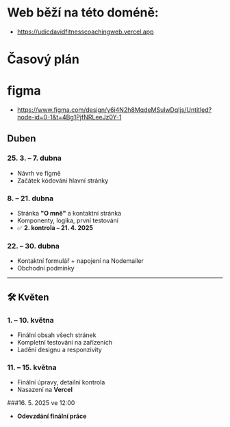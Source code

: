 # Web běží na této doméně:
- https://udicdavidfitnesscoachingweb.vercel.app

# Časový plán

# figma
- https://www.figma.com/design/y6i4N2h8MqdeMSulwDqIjs/Untitled?node-id=0-1&t=4Bg1PjfNRLeeJz0Y-1

## Duben

### 25. 3. – 7. dubna
- Návrh ve figmě
- Začátek kódování hlavní stránky

### 8. – 21. dubna
- Stránka **"O mně"** a kontaktní stránka
- Komponenty, logika, první testování
- ✅ **2. kontrola – 21. 4. 2025**

### 22. – 30. dubna
- Kontaktní formulář + napojení na Nodemailer
- Obchodní podmínky

---

## 🛠️ Květen

### 1. – 10. května
- Finální obsah všech stránek
- Kompletní testování na zařízeních
- Ladění designu a responzivity

### 11. – 15. května
- Finální úpravy, detailní kontrola
- Nasazení na **Vercel**

###16. 5. 2025 ve 12:00
- **Odevzdání finální práce**
